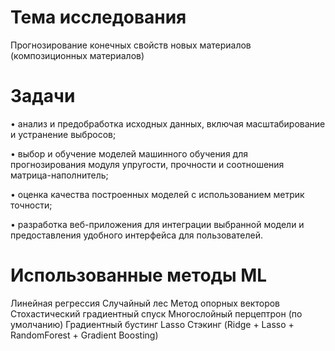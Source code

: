 # Тема исследования
Прогнозирование конечных свойств новых материалов (композиционных материалов)
# Задачи
•	анализ и предобработка исходных данных, включая масштабирование и устранение выбросов;

•	выбор и обучение моделей машинного обучения для прогнозирования модуля упругости, прочности и соотношения матрица-наполнитель;

•	оценка качества построенных моделей с использованием метрик точности;

•	разработка веб-приложения для интеграции выбранной модели и предоставления удобного интерфейса для пользователей. 

# Использованные методы ML
Линейная регрессия
Случайный лес 
Метод опорных векторов
Стохастический градиентный спуск 
Многослойный перцептрон (по умолчанию)
Градиентный бустинг 
Lasso
Стэкинг (Ridge + Lasso + RandomForest + Gradient Boosting)



